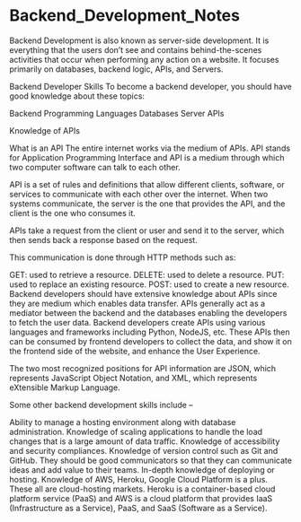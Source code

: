 # Backend_Development_Notes

Backend Development is also known as server-side development. It is everything that the users don’t see and contains behind-the-scenes activities that occur when performing any action on a website. It focuses primarily on databases, backend logic, APIs, and Servers.

Backend Developer Skills
To become a backend developer, you should have good knowledge about these topics:

Backend Programming Languages
Databases
Server
APIs


Knowledge of APIs



What is an API
The entire internet works via the medium of APIs. API stands for Application Programming Interface and API is a medium through which two computer software can talk to each other.

API is a set of rules and definitions that allow different clients, software, or services to communicate with each other over the internet. When two systems communicate, the server is the one that provides the API, and the client is the one who consumes it.

APIs take a request from the client or user and send it to the server, which then sends back a response based on the request.

This communication is done through HTTP methods such as:

GET: used to retrieve a resource.
DELETE: used to delete a resource.
PUT: used to replace an existing resource.
POST: used to create a new resource.
Backend developers should have extensive knowledge about APIs since they are medium which enables data transfer. APIs generally act as a mediator between the backend and the databases enabling the developers to fetch the user data. Backend developers create APIs using various languages and frameworks including Python, NodeJS, etc. These APIs then can be consumed by frontend developers to collect the data, and show it on the frontend side of the website, and enhance the User Experience.

The two most recognized positions for API information are JSON, which represents JavaScript Object Notation, and XML, which represents eXtensible Markup Language.


Some other backend development skills include –

Ability to manage a hosting environment along with database administration.
Knowledge of scaling applications to handle the load changes that is a large amount of data traffic.
Knowledge of accessibility and security compliances.
Knowledge of version control such as Git and GitHub.
They should be good communicators so that they can communicate ideas and add value to their teams.
In-depth knowledge of deploying or hosting.
Knowledge of AWS, Heroku, Google Cloud Platform is a plus. These all are cloud-hosting markets. Heroku is a container-based cloud platform service (PaaS) and AWS is a cloud platform that provides IaaS (Infrastructure as a Service), PaaS, and SaaS (Software as a Service).
